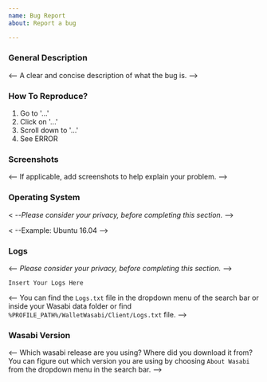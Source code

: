 ```yaml
---
name: Bug Report
about: Report a bug

---
```


### General Description

<-- A clear and concise description of what the bug is. -->

### How To Reproduce?

1. Go to '...'
2. Click on '...'
3. Scroll down to '...'
4. See ERROR

### Screenshots

<-- If applicable, add screenshots to help explain your problem. -->

### Operating System

< --*Please consider your privacy, before completing this section.* -->

< --Example: Ubuntu 16.04 -->

### Logs

<-- *Please consider your privacy, before completing this section.* -->

```
Insert Your Logs Here
```

<-- You can find the `Logs.txt` file in the dropdown menu of the search bar or inside your Wasabi data folder or find `%PROFILE_PATH%/WalletWasabi/Client/Logs.txt` file. -->

### Wasabi Version

<-- Which wasabi release are you using? Where did you download it from?  
You can figure out which version you are using by choosing `About Wasabi` from the dropdown menu in the search bar. -->
